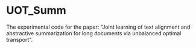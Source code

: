 # UOT_Summ
The experimental code for the paper: "Joint learning of text alignment and abstractive summarization for long documents via unbalanced optimal transport".

